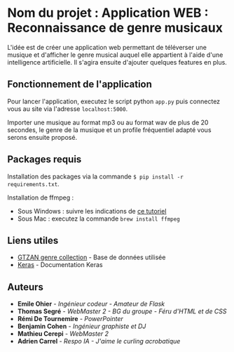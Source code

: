# Nom du projet : Application WEB : Reconnaissance de genre musicaux

L'idée est de créer une application web permettant de téléverser une musique et d'afficher le genre musical auquel elle appartient à l'aide d'une intelligence artificielle. Il s'agira ensuite d'ajouter quelques features en plus.

## Fonctionnement de l'application

Pour lancer l'application, executez le script python `app.py` puis connectez vous au site via l'adresse `localhost:5000`.

Importer une musique au format mp3 ou au format wav de plus de 20 secondes, le genre de la musique et un profile fréquentiel adapté vous serons ensuite proposé.

## Packages requis

Installation des packages via la commande `$ pip install -r requirements.txt`.

Installation de ffmpeg :

* Sous Windows : suivre les indications de [ce tutoriel](https://www.wikihow.com/Install-FFmpeg-on-Windows)
* Sous Mac : executez la commande `brew install ffmpeg`

## Liens utiles

* [GTZAN genre collection](http://marsyas.info/index.html) - Base de données utilisée
* [Keras](https://keras.io/) - Documentation Keras

## Auteurs

* **Emile Ohier** - *Ingénieur codeur - Amateur de Flask* <!--      - [Texte](liens)    -->
* **Thomas Segré** - *WebMaster 2 - BG du groupe - Féru d'HTML et de CSS*
* **Rémi De Tournemire** - *PowerPointer*
* **Benjamin Cohen** - *Ingénieur graphiste et DJ*
* **Mathieu Cerepi** - *WebMaster 2*
* **Adrien Carrel** - *Respo IA - J'aime le curling acrobatique*